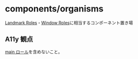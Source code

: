 # components/organisms

[Landmark Roles](https://developer.mozilla.org/ja/docs/Web/Accessibility/ARIA/ARIA_Techniques#landmark_roles)・[Window Roles](https://developer.mozilla.org/ja/docs/Web/Accessibility/ARIA/ARIA_Techniques#window_roles)に相当するコンポーネント置き場

## A11y 観点

[main ロール](https://developer.mozilla.org/ja/docs/Web/Accessibility/ARIA/Roles/Main_role)を含めないこと。
